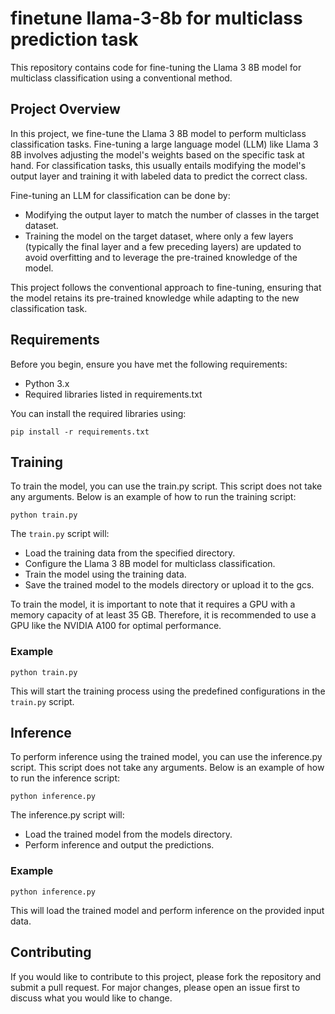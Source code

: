 # finetune llama-3-8b for multiclass prediction task

This repository contains code for fine-tuning the Llama 3 8B model for multiclass classification using a conventional method.

## Project Overview
In this project, we fine-tune the Llama 3 8B model to perform multiclass classification tasks. Fine-tuning a large language model (LLM) like Llama 3 8B involves adjusting the model's weights based on the specific task at hand. For classification tasks, this usually entails modifying the model's output layer and training it with labeled data to predict the correct class.

Fine-tuning an LLM for classification can be done by:

- Modifying the output layer to match the number of classes in the target dataset.
- Training the model on the target dataset, where only a few layers (typically the final layer and a few preceding layers) are updated to avoid overfitting and to leverage the pre-trained knowledge of the model.

This project follows the conventional approach to fine-tuning, ensuring that the model retains its pre-trained knowledge while adapting to the new classification task.

## Requirements

Before you begin, ensure you have met the following requirements:

- Python 3.x
- Required libraries listed in requirements.txt

You can install the required libraries using:

```shell
pip install -r requirements.txt
```

## Training

To train the model, you can use the train.py script. This script does not take any arguments. Below is an example of how to run the training script:

```shell
python train.py
```

The `train.py` script will:
- Load the training data from the specified directory.
- Configure the Llama 3 8B model for multiclass classification.
- Train the model using the training data.
- Save the trained model to the models directory or upload it to the gcs.

To train the model, it is important to note that it requires a GPU with a memory capacity of at least 35 GB. Therefore, it is recommended to use a GPU like the NVIDIA A100 for optimal performance.

### Example
```shell
python train.py
```

This will start the training process using the predefined configurations in the `train.py` script.

## Inference

To perform inference using the trained model, you can use the inference.py script. This script does not take any arguments. Below is an example of how to run the inference script:

```shell
python inference.py
```

The inference.py script will:
- Load the trained model from the models directory.
- Perform inference and output the predictions.

### Example
```shell
python inference.py
```

This will load the trained model and perform inference on the provided input data.

## Contributing

If you would like to contribute to this project, please fork the repository and submit a pull request. For major changes, please open an issue first to discuss what you would like to change.

